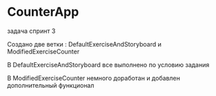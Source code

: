 # CounterApp
задачa спринт 3 

Создано две ветки : DefaultExerciseAndStoryboard и ModifiedExerciseCounter

В DefaultExerciseAndStoryboard все выполнено по условию задания 

В ModifiedExerciseCounter немного доработан и добавлен дополнительный функционал
